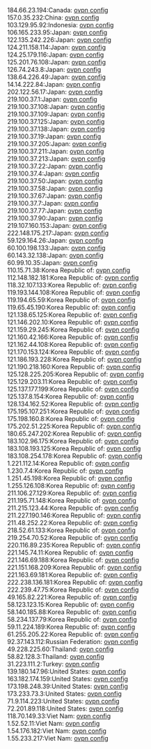 184.66.23.194:Canada: [ovpn config](vpn/184_66_23_194.ovpn)  
157.0.35.232:China: [ovpn config](vpn/157_0_35_232.ovpn)  
103.129.95.92:Indonesia: [ovpn config](vpn/103_129_95_92.ovpn)  
106.165.233.95:Japan: [ovpn config](vpn/106_165_233_95.ovpn)  
122.135.242.226:Japan: [ovpn config](vpn/122_135_242_226.ovpn)  
124.211.158.114:Japan: [ovpn config](vpn/124_211_158_114.ovpn)  
124.25.179.116:Japan: [ovpn config](vpn/124_25_179_116.ovpn)  
125.201.76.108:Japan: [ovpn config](vpn/125_201_76_108.ovpn)  
126.74.243.8:Japan: [ovpn config](vpn/126_74_243_8.ovpn)  
138.64.226.49:Japan: [ovpn config](vpn/138_64_226_49.ovpn)  
14.14.222.84:Japan: [ovpn config](vpn/14_14_222_84.ovpn)  
202.122.56.17:Japan: [ovpn config](vpn/202_122_56_17.ovpn)  
219.100.37.1:Japan: [ovpn config](vpn/219_100_37_1.ovpn)  
219.100.37.108:Japan: [ovpn config](vpn/219_100_37_108.ovpn)  
219.100.37.109:Japan: [ovpn config](vpn/219_100_37_109.ovpn)  
219.100.37.125:Japan: [ovpn config](vpn/219_100_37_125.ovpn)  
219.100.37.138:Japan: [ovpn config](vpn/219_100_37_138.ovpn)  
219.100.37.19:Japan: [ovpn config](vpn/219_100_37_19.ovpn)  
219.100.37.205:Japan: [ovpn config](vpn/219_100_37_205.ovpn)  
219.100.37.211:Japan: [ovpn config](vpn/219_100_37_211.ovpn)  
219.100.37.213:Japan: [ovpn config](vpn/219_100_37_213.ovpn)  
219.100.37.22:Japan: [ovpn config](vpn/219_100_37_22.ovpn)  
219.100.37.4:Japan: [ovpn config](vpn/219_100_37_4.ovpn)  
219.100.37.50:Japan: [ovpn config](vpn/219_100_37_50.ovpn)  
219.100.37.58:Japan: [ovpn config](vpn/219_100_37_58.ovpn)  
219.100.37.67:Japan: [ovpn config](vpn/219_100_37_67.ovpn)  
219.100.37.7:Japan: [ovpn config](vpn/219_100_37_7.ovpn)  
219.100.37.77:Japan: [ovpn config](vpn/219_100_37_77.ovpn)  
219.100.37.90:Japan: [ovpn config](vpn/219_100_37_90.ovpn)  
219.107.160.153:Japan: [ovpn config](vpn/219_107_160_153.ovpn)  
222.148.175.217:Japan: [ovpn config](vpn/222_148_175_217.ovpn)  
59.129.164.26:Japan: [ovpn config](vpn/59_129_164_26.ovpn)  
60.100.198.133:Japan: [ovpn config](vpn/60_100_198_133.ovpn)  
60.143.32.138:Japan: [ovpn config](vpn/60_143_32_138.ovpn)  
60.99.10.35:Japan: [ovpn config](vpn/60_99_10_35.ovpn)  
110.15.71.38:Korea Republic of: [ovpn config](vpn/110_15_71_38.ovpn)  
112.148.182.181:Korea Republic of: [ovpn config](vpn/112_148_182_181.ovpn)  
118.32.107.133:Korea Republic of: [ovpn config](vpn/118_32_107_133.ovpn)  
119.193.144.108:Korea Republic of: [ovpn config](vpn/119_193_144_108.ovpn)  
119.194.65.59:Korea Republic of: [ovpn config](vpn/119_194_65_59.ovpn)  
119.65.45.190:Korea Republic of: [ovpn config](vpn/119_65_45_190.ovpn)  
121.138.65.125:Korea Republic of: [ovpn config](vpn/121_138_65_125.ovpn)  
121.146.202.10:Korea Republic of: [ovpn config](vpn/121_146_202_10.ovpn)  
121.159.29.245:Korea Republic of: [ovpn config](vpn/121_159_29_245.ovpn)  
121.160.42.166:Korea Republic of: [ovpn config](vpn/121_160_42_166.ovpn)  
121.162.44.108:Korea Republic of: [ovpn config](vpn/121_162_44_108.ovpn)  
121.170.153.124:Korea Republic of: [ovpn config](vpn/121_170_153_124.ovpn)  
121.186.193.228:Korea Republic of: [ovpn config](vpn/121_186_193_228.ovpn)  
121.190.218.160:Korea Republic of: [ovpn config](vpn/121_190_218_160.ovpn)  
125.128.225.205:Korea Republic of: [ovpn config](vpn/125_128_225_205.ovpn)  
125.129.203.11:Korea Republic of: [ovpn config](vpn/125_129_203_11.ovpn)  
125.137.177.199:Korea Republic of: [ovpn config](vpn/125_137_177_199.ovpn)  
125.137.8.154:Korea Republic of: [ovpn config](vpn/125_137_8_154.ovpn)  
128.134.162.52:Korea Republic of: [ovpn config](vpn/128_134_162_52.ovpn)  
175.195.107.251:Korea Republic of: [ovpn config](vpn/175_195_107_251.ovpn)  
175.198.160.8:Korea Republic of: [ovpn config](vpn/175_198_160_8.ovpn)  
175.202.51.225:Korea Republic of: [ovpn config](vpn/175_202_51_225.ovpn)  
180.65.247.202:Korea Republic of: [ovpn config](vpn/180_65_247_202.ovpn)  
183.102.96.175:Korea Republic of: [ovpn config](vpn/183_102_96_175.ovpn)  
183.108.193.125:Korea Republic of: [ovpn config](vpn/183_108_193_125.ovpn)  
183.108.254.178:Korea Republic of: [ovpn config](vpn/183_108_254_178.ovpn)  
1.221.112.14:Korea Republic of: [ovpn config](vpn/1_221_112_14.ovpn)  
1.230.7.4:Korea Republic of: [ovpn config](vpn/1_230_7_4.ovpn)  
1.251.45.198:Korea Republic of: [ovpn config](vpn/1_251_45_198.ovpn)  
1.255.126.108:Korea Republic of: [ovpn config](vpn/1_255_126_108.ovpn)  
211.106.27.129:Korea Republic of: [ovpn config](vpn/211_106_27_129.ovpn)  
211.195.71.148:Korea Republic of: [ovpn config](vpn/211_195_71_148.ovpn)  
211.215.123.44:Korea Republic of: [ovpn config](vpn/211_215_123_44.ovpn)  
211.227.190.146:Korea Republic of: [ovpn config](vpn/211_227_190_146.ovpn)  
211.48.252.22:Korea Republic of: [ovpn config](vpn/211_48_252_22.ovpn)  
218.52.61.133:Korea Republic of: [ovpn config](vpn/218_52_61_133.ovpn)  
219.254.70.52:Korea Republic of: [ovpn config](vpn/219_254_70_52.ovpn)  
220.116.89.235:Korea Republic of: [ovpn config](vpn/220_116_89_235.ovpn)  
221.145.74.11:Korea Republic of: [ovpn config](vpn/221_145_74_11.ovpn)  
221.146.69.188:Korea Republic of: [ovpn config](vpn/221_146_69_188.ovpn)  
221.151.168.209:Korea Republic of: [ovpn config](vpn/221_151_168_209.ovpn)  
221.163.69.181:Korea Republic of: [ovpn config](vpn/221_163_69_181.ovpn)  
222.238.136.181:Korea Republic of: [ovpn config](vpn/222_238_136_181.ovpn)  
222.239.47.75:Korea Republic of: [ovpn config](vpn/222_239_47_75.ovpn)  
49.165.82.221:Korea Republic of: [ovpn config](vpn/49_165_82_221.ovpn)  
58.123.123.15:Korea Republic of: [ovpn config](vpn/58_123_123_15.ovpn)  
58.140.185.88:Korea Republic of: [ovpn config](vpn/58_140_185_88.ovpn)  
58.234.137.79:Korea Republic of: [ovpn config](vpn/58_234_137_79.ovpn)  
59.11.224.189:Korea Republic of: [ovpn config](vpn/59_11_224_189.ovpn)  
61.255.205.22:Korea Republic of: [ovpn config](vpn/61_255_205_22.ovpn)  
92.37.143.112:Russian Federation: [ovpn config](vpn/92_37_143_112.ovpn)  
49.228.225.60:Thailand: [ovpn config](vpn/49_228_225_60.ovpn)  
58.82.128.3:Thailand: [ovpn config](vpn/58_82_128_3.ovpn)  
31.223.111.2:Turkey: [ovpn config](vpn/31_223_111_2.ovpn)  
139.180.147.96:United States: [ovpn config](vpn/139_180_147_96.ovpn)  
163.182.174.159:United States: [ovpn config](vpn/163_182_174_159.ovpn)  
173.198.248.39:United States: [ovpn config](vpn/173_198_248_39.ovpn)  
173.233.73.3:United States: [ovpn config](vpn/173_233_73_3.ovpn)  
71.9.114.223:United States: [ovpn config](vpn/71_9_114_223.ovpn)  
72.201.89.118:United States: [ovpn config](vpn/72_201_89_118.ovpn)  
118.70.149.33:Viet Nam: [ovpn config](vpn/118_70_149_33.ovpn)  
1.52.52.11:Viet Nam: [ovpn config](vpn/1_52_52_11.ovpn)  
1.54.176.182:Viet Nam: [ovpn config](vpn/1_54_176_182.ovpn)  
1.55.233.217:Viet Nam: [ovpn config](vpn/1_55_233_217.ovpn)  
